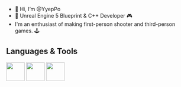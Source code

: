 - 👋 Hi, I’m @YyepPo
- 🚀 Unreal Engine 5 Blueprint & C++ Developer 🎮
- I'm an enthusiast of making first-person shooter and third-person games. 🕹️

## Languages & Tools
<img src="https://i.redd.it/31b2ii8hchi31.jpg" width=50 height50 >  <img src="https://imagedelivery.net/5MYSbk45M80qAwecrlKzdQ/2992f7cb-1666-4845-1826-4de5324ee800/public" width=50 height=50> <img src="https://upload.wikimedia.org/wikipedia/commons/0/0c/Blender_logo_no_text.svg" widht=50 height=50> 

<!---
YyepPo/YyepPo is a ✨ special ✨ repository because its `README.md` (this file) appears on your GitHub profile.
You can click the Preview link to take a look at your changes.
--->
